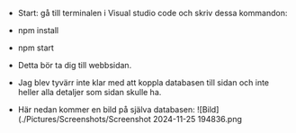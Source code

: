 - Start: gå till terminalen i Visual studio code och skriv dessa kommandon:
- npm install
- npm start
- Detta bör ta dig till webbsidan.

- Jag blev tyvärr inte klar med att koppla databasen till sidan och inte heller alla detaljer som sidan skulle ha.
- Här nedan kommer en bild på själva databasen:
![Bild](./Pictures/Screenshots/Screenshot 2024-11-25 194836.png
